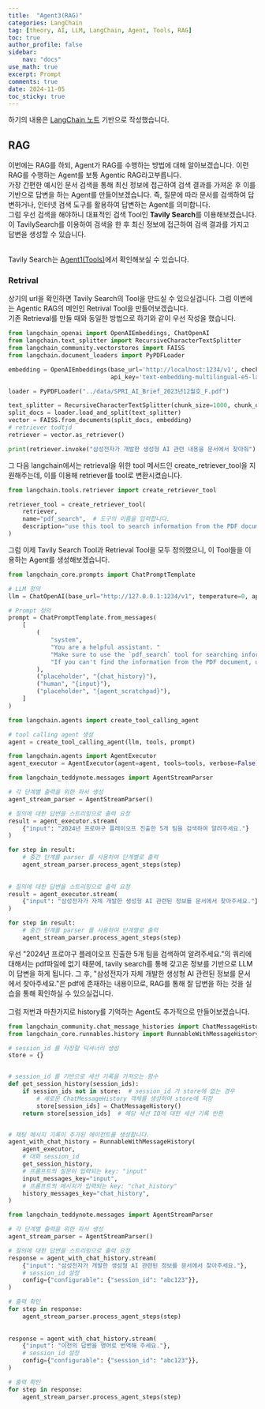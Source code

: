 ```yaml
---
title:  "Agent3(RAG)"
categories: LangChain
tag: [theory, AI, LLM, LangChain, Agent, Tools, RAG]
toc: true
author_profile: false
sidebar:
    nav: "docs"
use_math: true
excerpt: Prompt
comments: true
date: 2024-11-05
toc_sticky: true
---
```

하기의 내용은 <a href="https://wikidocs.net/233801" target="_blank">LangChain 노트</a> 기반으로 작성했습니다.

## RAG
이번에는 RAG를 하되, Agent가 RAG를 수행하는 방법에 대해 알아보겠습니다. 이런 RAG를 수행하는 Agent를 보통 Agentic RAG라고부릅니다.   
가장 간편한 예시인 문서 검색을 통해 최신 정보에 접근하여 검색 결과를 가져온 후 이를 기반으로 답변을 하는 Agent를 만들어보겠습니다. 즉, 질문에 따라 문서를 검색하여 답변하거나, 인터넷 검색 도구를 활용하여 답변하는 Agent를 의미합니다.   
그럼 우선 검색을 해야하니 대표적인 검색 Tool인 **Tavily Search**를 이용해보겠습니다. 이 TavilySearch를 이용하여 검색을 한 후 최신 정보에 접근하여 검색 결과를 가지고 답변을 생성할 수 있습니다.   

<br>
Tavily Search는 <a href="https://drepion43.github.io/langchain/agent_tool/" target="_blank">Agent1(Tools)</a>에서 확인해보실 수 있습니다.    

### Retrival
상기의 url을 확인하면 Tavily Search의 Tool을 만드실 수 있으실겁니다. 그럼 이번에는 Agentic RAG의 메인인 Retrival Tool을 만들어보겠습니다.    
기존 Retrieval를 만들 때와 동일한 방법으로 하기와 같이 우선 작성을 했습니다.   

```python
from langchain_openai import OpenAIEmbeddings, ChatOpenAI
from langchain.text_splitter import RecursiveCharacterTextSplitter
from langchain_community.vectorstores import FAISS
from langchain.document_loaders import PyPDFLoader

embedding = OpenAIEmbeddings(base_url='http://localhost:1234/v1', check_embedding_ctx_length=False,
                             api_key='text-embedding-multilingual-e5-large-instruct')

loader = PyPDFLoader("../data/SPRI_AI_Brief_2023년12월호_F.pdf")

text_splitter = RecursiveCharacterTextSplitter(chunk_size=1000, chunk_overlap=100)
split_docs = loader.load_and_split(text_splitter)
vector = FAISS.from_documents(split_docs, embedding)
# retriever todtjd
retriever = vector.as_retriever()

print(retriever.invoke("삼성전자가 개발한 생성형 AI 관련 내용을 문서에서 찾아줘"))
```

그 다음 langchain에서는 retrieval을 위한 tool 메서드인 create_retriever_tool을 지원해주는데, 이를 이용해 retriever를 tool로 변환시켰습니다.   

```python
from langchain.tools.retriever import create_retriever_tool

retriever_tool = create_retriever_tool(
    retriever,
    name="pdf_search",  # 도구의 이름을 입력합니다.
    description="use this tool to search information from the PDF document",  # 도구에 대한 설명을 자세히 기입해야 합니다!!
)
```

그럼 이제 Tavily Search Tool과 Retrieval Tool을 모두 정의했으니, 이 Tool들을 이용하는 Agent를 생성해보겠습니다.   
```python
from langchain_core.prompts import ChatPromptTemplate

# LLM 정의
llm = ChatOpenAI(base_url="http://127.0.0.1:1234/v1", temperature=0, api_key="meta-llama-3.1-8b-instruct")

# Prompt 정의
prompt = ChatPromptTemplate.from_messages(
    [
        (
            "system",
            "You are a helpful assistant. "
            "Make sure to use the `pdf_search` tool for searching information from the PDF document. "
            "If you can't find the information from the PDF document, use the `search` tool for searching information from the web.",
        ),
        ("placeholder", "{chat_history}"),
        ("human", "{input}"),
        ("placeholder", "{agent_scratchpad}"),
    ]
)

from langchain.agents import create_tool_calling_agent

# tool calling agent 생성
agent = create_tool_calling_agent(llm, tools, prompt)

from langchain.agents import AgentExecutor
agent_executor = AgentExecutor(agent=agent, tools=tools, verbose=False)

from langchain_teddynote.messages import AgentStreamParser

# 각 단계별 출력을 위한 파서 생성
agent_stream_parser = AgentStreamParser()

# 질의에 대한 답변을 스트리밍으로 출력 요청
result = agent_executor.stream(
    {"input": "2024년 프로야구 플레이오프 진출한 5개 팀을 검색하여 알려주세요."}
)

for step in result:
    # 중간 단계를 parser 를 사용하여 단계별로 출력
    agent_stream_parser.process_agent_steps(step)
    
    
# 질의에 대한 답변을 스트리밍으로 출력 요청
result = agent_executor.stream(
    {"input": "삼성전자가 자체 개발한 생성형 AI 관련된 정보를 문서에서 찾아주세요."}
)

for step in result:
    # 중간 단계를 parser 를 사용하여 단계별로 출력
    agent_stream_parser.process_agent_steps(step)
```

우선 "2024년 프로야구 플레이오프 진출한 5개 팀을 검색하여 알려주세요."의 쿼리에 대해서는 pdf파일에 없기 때문에, tavily search를 통해 갖고온 정보를 기반으로 LLM이 답변을 하게 됩니다. 그 후, "삼성전자가 자체 개발한 생성형 AI 관련된 정보를 문서에서 찾아주세요."은 pdf에 존재하는 내용이므로, RAG를 통해 잘 답변을 하는 것을 실습을 통해 확인하실 수 있으실겁니다.    
<br>
그럼 저번과 마찬가지로 history를 기억하는 Agent도 추가적으로 만들어보겠습니다.    

```python
from langchain_community.chat_message_histories import ChatMessageHistory
from langchain_core.runnables.history import RunnableWithMessageHistory

# session_id 를 저장할 딕셔너리 생성
store = {}


# session_id 를 기반으로 세션 기록을 가져오는 함수
def get_session_history(session_ids):
    if session_ids not in store:  # session_id 가 store에 없는 경우
        # 새로운 ChatMessageHistory 객체를 생성하여 store에 저장
        store[session_ids] = ChatMessageHistory()
    return store[session_ids]  # 해당 세션 ID에 대한 세션 기록 반환


# 채팅 메시지 기록이 추가된 에이전트를 생성합니다.
agent_with_chat_history = RunnableWithMessageHistory(
    agent_executor,
    # 대화 session_id
    get_session_history,
    # 프롬프트의 질문이 입력되는 key: "input"
    input_messages_key="input",
    # 프롬프트의 메시지가 입력되는 key: "chat_history"
    history_messages_key="chat_history",
)

from langchain_teddynote.messages import AgentStreamParser

# 각 단계별 출력을 위한 파서 생성
agent_stream_parser = AgentStreamParser()

# 질의에 대한 답변을 스트리밍으로 출력 요청
response = agent_with_chat_history.stream(
    {"input": "삼성전자가 개발한 생성형 AI 관련된 정보를 문서에서 찾아주세요."},
    # session_id 설정
    config={"configurable": {"session_id": "abc123"}},
)

# 출력 확인
for step in response:
    agent_stream_parser.process_agent_steps(step)
    
    
response = agent_with_chat_history.stream(
    {"input": "이전의 답변을 영어로 번역해 주세요."},
    # session_id 설정
    config={"configurable": {"session_id": "abc123"}},
)

# 출력 확인
for step in response:
    agent_stream_parser.process_agent_steps(step)
```
